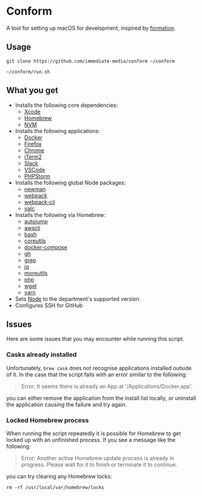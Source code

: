 # Conform

A tool for setting up macOS for development, inspired by [formation](https://github.com/minamarkham/formation).

## Usage

```
git clone https://github.com/immediate-media/conform ~/conform

~/conform/run.sh
```

## What you get

- Installs the following core dependencies:
  - [Xcode](https://developer.apple.com/xcode/)
  - [Homebrew](https://brew.sh/)
  - [NVM](https://github.com/nvm-sh/nvm)
- Installs the following applications:
  - [Docker](https://www.docker.com/)
  - [Firefox](https://www.mozilla.org/firefox/)
  - [Chrome](https://www.google.com/chrome/)
  - [iTerm2](https://iterm2.com/)
  - [Slack](https://slack.com/)
  - [VSCode](https://code.visualstudio.com/)
  - [PHPStorm](https://www.jetbrains.com/phpstorm/)
- Installs the following global Node packages:
  - [newman](https://www.npmjs.com/package/newman)
  - [webpack](https://www.npmjs.com/package/webpack)
  - [webpack-cli](https://www.npmjs.com/package/webpack-cli)
  - [yalc](https://www.npmjs.com/package/yalc)
- Installs the following via Homebrew:
  - [autojump](https://formulae.brew.sh/formula/autojump)
  - [awscli](https://formulae.brew.sh/formula/awscli)
  - [bash](https://formulae.brew.sh/formula/bash)
  - [coreutils](https://formulae.brew.sh/formula/coreutils)
  - [docker-compose](https://formulae.brew.sh/formula/docker-compose)
  - [gh](https://formulae.brew.sh/formula/gh)
  - [grep](https://formulae.brew.sh/formula/grep)
  - [jq](https://formulae.brew.sh/formula/jq)
  - [moreutils](https://formulae.brew.sh/formula/moreutils)
  - [php](https://formulae.brew.sh/formula/php)
  - [wget](https://formulae.brew.sh/formula/wget)
  - [yarn](https://formulae.brew.sh/formula/yarn)
- Sets [Node](https://nodejs.org/en/) to the department's supported version
- Configures SSH for GitHub

## Issues

Here are some issues that you may encounter while running this script.

### Casks already installed

Unfortunately, `brew cask` does not recognise applications installed outside
of it. In the case that the script fails with an error similar to the following:

> Error: It seems there is already an App at '/Applications/Docker.app'.

you can either remove the application from the install list locally, or
uninstall the application causing the failure and try again.

### Locked Homebrew process

When running the script repeatedly it is possible for Homebrew to get locked up
with an unfinished process. If you see a message like the following:

> Error: Another active Homebrew update process is already in progress.
> Please wait for it to finish or terminate it to continue.

you can try clearing any Homebrew locks:

```
rm -rf /usr/local/var/homebrew/locks
```

